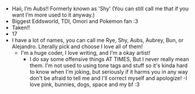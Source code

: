 - Haii, I’m Aubs!! Formerly known as 'Shy' (You can still call me that if you want I'm more used to it anyway.)
 - Biggest Eddsworld, TDI, Omori and Pokemon fan :3
- Taken!!
- 17
- I have a lot of names, you can call me Rye, Shy, Aubs, Aubrey, Bun, or Alejandro. Literally pick and choose I love all of them!
   - I'm a huge coder, I love writing, and I'm a okay artist!
      - I do say some offensive things AT TIMES, But I never really mean them. I'm not used to using tone tags and stuff so it's kinda hard to know when I'm joking, but
        seriously if it harms you in any way don't be afraid to tell me and I'll correct myself and apologize!
  -I love pink, bunnies, dogs, space and my bf :3

<!---
Aubs-Buns/Aubs-Buns is a ✨ special ✨ repository because its `README.md` (this file) appears on your GitHub profile.
You can click the Preview link to take a look at your changes.
--->
